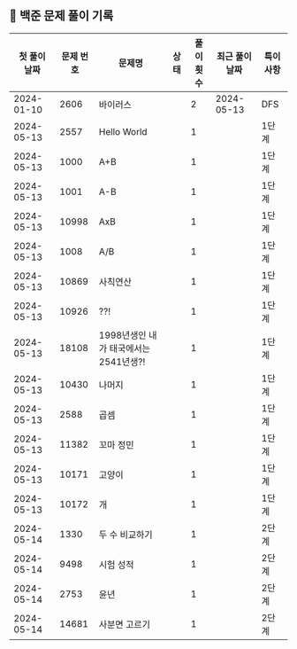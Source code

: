 ## 🚀 백준 문제 풀이 기록

| **첫 풀이 날짜** | **문제 번호** | **문제명**                   | **상태** | **풀이 횟수** | **최근 풀이 날짜** | **특이사항** |
|-------------|-----------|---------------------------|--------|-----------|--------------|----------|
| 2024-01-10  | 2606      | 바이러스                      |        | 2         | 2024-05-13   | DFS      |
| 2024-05-13  | 2557      | Hello World               |        | 1         |              | 1단계      |
| 2024-05-13  | 1000      | A+B                       |        | 1         |              | 1단계      |
| 2024-05-13  | 1001      | A-B                       |        | 1         |              | 1단계      |
| 2024-05-13  | 10998     | AxB                       |        | 1         |              | 1단계      |
| 2024-05-13  | 1008      | A/B                       |        | 1         |              | 1단계      |
| 2024-05-13  | 10869     | 사칙연산                      |        | 1         |              | 1단계      |
| 2024-05-13  | 10926     | ??!                       |        | 1         |              | 1단계      |
| 2024-05-13  | 18108     | 1998년생인 내가 태국에서는 2541년생?! |        | 1         |              | 1단계      |
| 2024-05-13  | 10430     | 나머지                       |        | 1         |              | 1단계      |
| 2024-05-13  | 2588      | 곱셈                        |        | 1         |              | 1단계      |
| 2024-05-13  | 11382     | 꼬마 정민                     |        | 1         |              | 1단계      |
| 2024-05-13  | 10171     | 고양이                       |        | 1         |              | 1단계      |
| 2024-05-13  | 10172     | 개                         |        | 1         |              | 1단계      |
| 2024-05-14  | 1330      | 두 수 비교하기                  |        | 1         |              | 2단계      |
| 2024-05-14  | 9498      | 시험 성적                     |        | 1         |              | 2단계      |
| 2024-05-14  | 2753      | 윤년                        |        | 1         |              | 2단계      |
| 2024-05-14  | 14681     | 사분면 고르기                   |        | 1         |              | 2단계      |